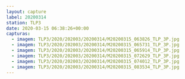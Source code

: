 ```yaml
---
layout: capture
label: 20200314
station: TLP3
date: 2020-03-15 06:38:26+00:00
capturas:
  - imagem: TLP3/2020/202003/20200314/M20200315_063826_TLP_3P.jpg
  - imagem: TLP3/2020/202003/20200314/M20200315_065731_TLP_3P.jpg
  - imagem: TLP3/2020/202003/20200314/M20200315_065914_TLP_3P.jpg
  - imagem: TLP3/2020/202003/20200314/M20200315_072629_TLP_3P.jpg
  - imagem: TLP3/2020/202003/20200314/M20200315_074012_TLP_3P.jpg
  - imagem: TLP3/2020/202003/20200314/M20200315_083534_TLP_3P.jpg
---
```

